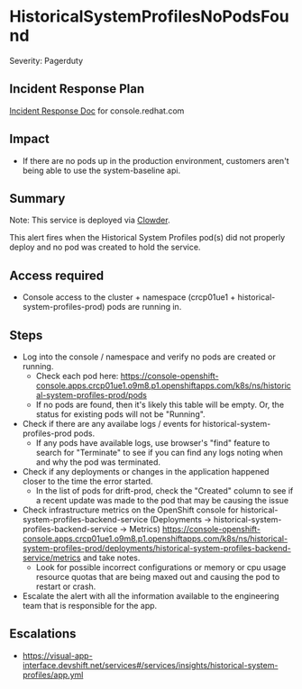 # HistoricalSystemProfilesNoPodsFound
Severity: Pagerduty

## Incident Response Plan
 [Incident Response Doc](https://docs.google.com/document/d/1AyEQnL4B11w7zXwum8Boty2IipMIxoFw1ri1UZB6xJE) for console.redhat.com

## Impact
-  If there are no pods up in the production environment, customers aren't being able to use the system-baseline api.

## Summary
Note:  This service is deployed via [Clowder](https://gitlab.cee.redhat.com/service/app-interface/-/blob/master/docs/console.redhat.com/app-sops/clowder/clowder.rst).

This alert fires when the Historical System Profiles pod(s) did not properly deploy and no pod was created to hold the service.

## Access required
-  Console access to the cluster + namespace (crcp01ue1 + historical-system-profiles-prod) pods are running in.

## Steps
-  Log into the console / namespace and verify no pods are created or running.
    - Check each pod here: https://console-openshift-console.apps.crcp01ue1.o9m8.p1.openshiftapps.com/k8s/ns/historical-system-profiles-prod/pods
    - If no pods are found, then it's likely this table will be empty. Or, the status for existing pods will not be "Running".
-  Check if there are any availabe logs / events for historical-system-profiles-prod pods.
    - If any pods have available logs, use browser's "find" feature to search for "Terminate" to see if you can find any logs noting when and why the pod was terminated.
-  Check if any deployments or changes in the application happened closer to the time the error started.
    - In the list of pods for drift-prod, check the "Created" column to see if a recent update was made to the pod that may be causing the issue
-  Check infrastructure metrics on the OpenShift console for historical-system-profiles-backend-service (Deployments -> historical-system-profiles-backend-service -> Metrics) https://console-openshift-console.apps.crcp01ue1.o9m8.p1.openshiftapps.com/k8s/ns/historical-system-profiles-prod/deployments/historical-system-profiles-backend-service/metrics and take notes.
    - Look for possible incorrect configurations or memory or cpu usage resource quotas that are being maxed out and causing the pod to restart or crash.
-  Escalate the alert with all the information available to the engineering team that is responsible for the app.

## Escalations
-  https://visual-app-interface.devshift.net/services#/services/insights/historical-system-profiles/app.yml
